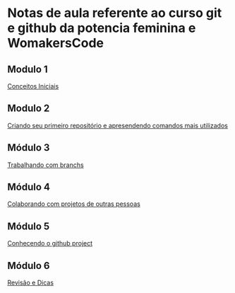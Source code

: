﻿# Notas de aula referente ao curso git e github da potencia feminina e WomakersCode

## Modulo 1 
[Conceitos Iniciais](https://github.com/aevilesaguiar/potencia-feminina-git-e-github/blob/main/modulo1/aula1-notas-de-aula.md)
<br>
## Modulo 2 
[ Criando seu primeiro repositório e apresendendo comandos mais utilizados](https://github.com/aevilesaguiar/potencia-feminina-git-e-github/blob/main/modulo2/aula1.md)
<br>
## Módulo 3
[ Trabalhando com branchs](https://github.com/aevilesaguiar/potencia-feminina-git-e-github/blob/main/modulo-3/criando-uma-nova-branch.md)
<br>
## Módulo 4
[  Colaborando com projetos de outras pessoas](https://github.com/aevilesaguiar/potencia-feminina-git-e-github/blob/main/modulo4/aula1.md)
<br>
## Módulo 5 
[Conhecendo o github project](https://github.com/aevilesaguiar/potencia-feminina-git-e-github/blob/main/modulo5/aula.md)
<br>
## Módulo 6 
[Revisão e Dicas](https://github.com/aevilesaguiar/potencia-feminina-git-e-github/blob/main/modulo6/dicas.md)
